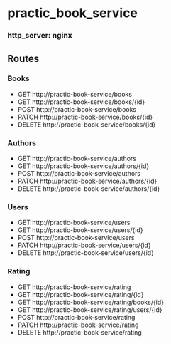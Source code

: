 # practic_book_service

### http_server: nginx
## Routes
### Books
* GET http://practic-book-service/books
* GET http://practic-book-service/books/{id}
* POST http://practic-book-service/books
* PATCH http://practic-book-service/books/{id}
* DELETE http://practic-book-service/books/{id}
### Authors
* GET http://practic-book-service/authors
* GET http://practic-book-service/authors/{id}
* POST http://practic-book-service/authors
* PATCH http://practic-book-service/authors/{id}
* DELETE http://practic-book-service/authors/{id}
### Users
* GET http://practic-book-service/users
* GET http://practic-book-service/users/{id}
* POST http://practic-book-service/users
* PATCH http://practic-book-service/users/{id}
* DELETE http://practic-book-service/users/{id}
### Rating
* GET http://practic-book-service/rating
* GET http://practic-book-service/rating/{id}
* GET http://practic-book-service/rating/books/{id}
* GET http://practic-book-service/rating/users/{id}
* POST http://practic-book-service/rating
* PATCH http://practic-book-service/rating
* DELETE http://practic-book-service/rating